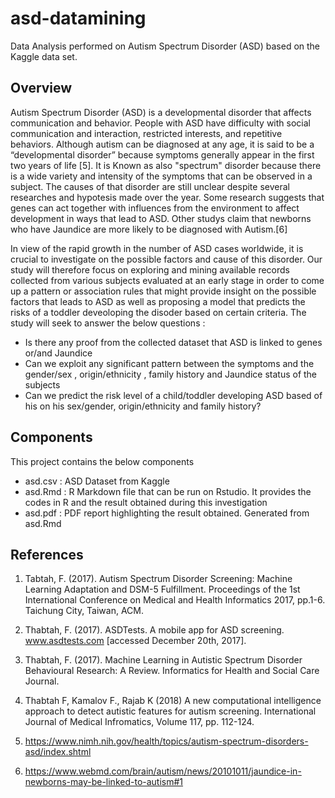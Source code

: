 # asd-datamining
Data Analysis  performed on  Autism Spectrum Disorder (ASD) based on the Kaggle data set.

## Overview 
  Autism Spectrum Disorder (ASD) is a developmental disorder that affects communication and behavior. 
  People with ASD have difficulty with social communication and interaction, restricted interests, and repetitive behaviors.
  Although autism can be diagnosed at any age, it is said to be a “developmental disorder” because symptoms generally appear in the first two years of life [5]. It is Known as also "spectrum" disorder because there is a wide variety and intensity of the symptoms that can be observed in a subject. The causes of that disorder are still unclear despite several researches and hypotesis made over the year. Some research suggests that genes can act together with influences from the environment to affect development in ways that lead to ASD. Other studys claim that  newborns who have Jaundice are more likely to be diagnosed with Autism.[6]

In view of the rapid growth in the number of ASD cases worldwide, it is crucial to investigate on the possible factors and cause of this disorder. Our study will therefore  focus on  exploring and mining available records collected from various subjects evaluated at an early stage in order to come up a pattern or association rules that might provide insight on the possible factors that leads to ASD as well as proposing a model that predicts the risks of a toddler deveoloping the disoder based on certain criteria. The study will seek to answer the below questions : 
  - Is there any proof from the collected dataset that ASD  is linked to genes or/and Jaundice 
  - Can we exploit  any significant pattern between the symptoms and the gender/sex , origin/ethnicity , family history and Jaundice status  of the subjects 
  - Can we predict the risk level of a child/toddler developing  ASD based of his on  his sex/gender, origin/ethnicity and family history?  
 
## Components
This project contains the below components 

- asd.csv : ASD Dataset from Kaggle
- asd.Rmd : R Markdown file that can be run on Rstudio. It provides the codes in R and the result obtained during this investigation
- asd.pdf : PDF report highlighting the result obtained. Generated from asd.Rmd


## References 

1) Tabtah, F. (2017). Autism Spectrum Disorder Screening: Machine Learning Adaptation and DSM-5 Fulfillment. Proceedings of the 1st International Conference on Medical and Health Informatics 2017, pp.1-6. Taichung City, Taiwan, ACM. 

2) Thabtah, F. (2017). ASDTests. A mobile app for ASD screening. www.asdtests.com [accessed December 20th, 2017]. 

3) Thabtah, F. (2017). Machine Learning in Autistic Spectrum Disorder Behavioural Research: A Review. Informatics for Health and Social Care Journal. 

4) Thabtah F, Kamalov F., Rajab K (2018) A new computational intelligence approach to detect autistic features for autism screening. International Journal of Medical Infromatics, Volume 117, pp. 112-124.

5) https://www.nimh.nih.gov/health/topics/autism-spectrum-disorders-asd/index.shtml

6) https://www.webmd.com/brain/autism/news/20101011/jaundice-in-newborns-may-be-linked-to-autism#1
